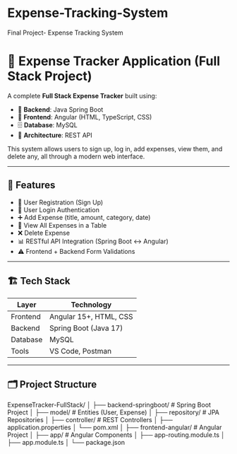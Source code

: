 # Expense-Tracking-System
Final Project- Expense Tracking System
# 💸 Expense Tracker Application (Full Stack Project)

A complete **Full Stack Expense Tracker** built using:

- 🧠 **Backend**: Java Spring Boot
- 🎨 **Frontend**: Angular (HTML, TypeScript, CSS)
- 🗄️ **Database**: MySQL
- 📡 **Architecture**: REST API

This system allows users to sign up, log in, add expenses, view them, and delete any, all through a modern web interface.

---

## 📌 Features

- 🔐 User Registration (Sign Up)
- 🔑 User Login Authentication
- ➕ Add Expense (title, amount, category, date)
- 📃 View All Expenses in a Table
- ❌ Delete Expense
- 📊 RESTful API Integration (Spring Boot ↔ Angular)
- ⚠️ Frontend + Backend Form Validations

---

## 🏗️ Tech Stack

| Layer     | Technology            |
|-----------|------------------------|
| Frontend  | Angular 15+, HTML, CSS |
| Backend   | Spring Boot (Java 17)  |
| Database  | MySQL                  |
| Tools     | VS Code, Postman       |

---

## 🗂️ Project Structure

ExpenseTracker-FullStack/
│
├── backend-springboot/ # Spring Boot Project
│ ├── model/ # Entities (User, Expense)
│ ├── repository/ # JPA Repositories
│ ├── controller/ # REST Controllers
│ ├── application.properties
│ └── pom.xml
│
├── frontend-angular/ # Angular Project
│ ├── app/ # Angular Components
│ ├── app-routing.module.ts
│ ├── app.module.ts
│ └── package.json


